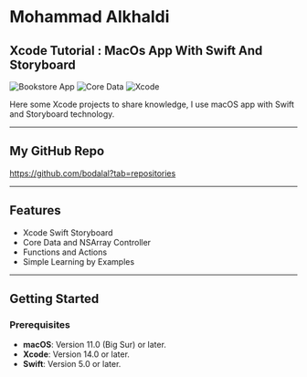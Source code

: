 

# Mohammad Alkhaldi
## Xcode Tutorial : MacOs App With Swift And Storyboard

![Bookstore App](https://img.shields.io/badge/platform-macOS-blue.svg)
![Core Data](https://img.shields.io/badge/technology-Core%20Data-green.svg)
![Xcode](https://img.shields.io/badge/tool-Xcode-orange.svg)

Here some Xcode projects to share knowledge, I use macOS app with Swift and Storyboard technology.

---

## My GitHub Repo
 https://github.com/bodalal?tab=repositories

---

## Features

- Xcode Swift Storyboard
- Core Data and NSArray Controller
- Functions and Actions
- Simple Learning by Examples

---

## Getting Started

### Prerequisites

- **macOS**: Version 11.0 (Big Sur) or later.
- **Xcode**: Version 14.0 or later.
- **Swift**: Version 5.0 or later.



